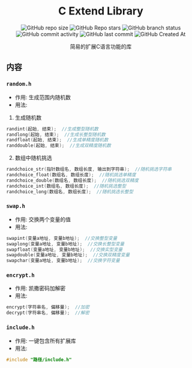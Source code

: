 <div align="center">

# C Extend Library

![GitHub repo size](https://img.shields.io/github/repo-size/Meltide/C-Extend-Library)
![GitHub Repo stars](https://img.shields.io/github/stars/Meltide/C-Extend-Library?style=flat)
![GitHub branch status](https://img.shields.io/github/checks-status/Meltide/C-Extend-Library/main)
![GitHub commit activity](https://img.shields.io/github/commit-activity/t/Meltide/C-Extend-Library)
![GitHub last commit](https://img.shields.io/github/last-commit/Meltide/C-Extend-Library)
![GitHub Created At](https://img.shields.io/github/created-at/Meltide/C-Extend-Library) 

简易的扩展C语言功能的库

</div>

## 内容
### `random.h`
- 作用: 生成范围内随机数
- 用法:
1. 生成随机数
```c
randint(起始, 结束);  //生成整型随机数
randlong(起始, 结束);  //生成长整型随机数
randfloat(起始, 结束);  //生成单精度随机数
randdouble(起始, 结束);  //生成双精度随机数
```
2. 数组中随机挑选
```c
randchoice_str(指针数组名, 数组长度, 输出到字符串);  //随机挑选字符串
randchoice_float(数组名, 数组长度);  //随机挑选单精度
randchoice_double(数组名, 数组长度);  //随机挑选双精度
randchoice_int(数组名, 数组长度);  //随机挑选整型
randchoice_long(数组名, 数组长度);  //随机挑选长整型
```

### `swap.h`
- 作用: 交换两个变量的值
- 用法:
```c
swapint(变量a地址, 变量b地址);  //交换整型变量
swaplong(变量a地址, 变量b地址);  //交换长整型变量
swapfloat(变量a地址, 变量b地址);  //交换实型变量
swapdouble(变量a地址, 变量b地址);  //交换双精度变量
swapchar(变量a地址, 变量b地址);  //交换字符变量
```

### `encrypt.h`
- 作用: 凯撒密码加解密
- 用法:
```c
encrypt(字符串名, 偏移量);  //加密
decrypt(字符串名, 偏移量);  //解密
```

### `include.h`
- 作用: 一键包含所有扩展库
- 用法:
```c
#include "路径/include.h"
```